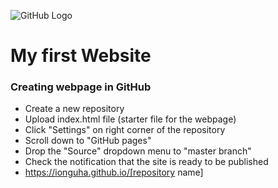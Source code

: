 ![GitHub Logo](https://i0.wp.com/www.globalemancipation.ngo/wp-content/uploads/2017/09/github-logo.png?ssl=1)
# My first Website
### Creating webpage in GitHub
* Create a new repository
* Upload index.html file (starter file for the webpage)
* Click "Settings" on right corner of the repository
* Scroll down to "GitHub pages" 
* Drop the "Source" dropdown menu to "master branch"
* Check the notification that the site is ready to be published
* https://ionguha.github.io/[repository name]
